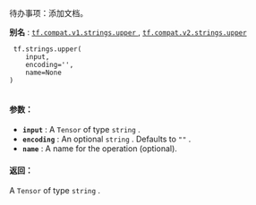 待办事项：添加文档。

**别名** : [ `tf.compat.v1.strings.upper` ](/api_docs/python/tf/strings/upper), [ `tf.compat.v2.strings.upper` ](/api_docs/python/tf/strings/upper)

```
 tf.strings.upper(
    input,
    encoding='',
    name=None
)
 
```

#### 参数：
- **`input`** : A  `Tensor`  of type  `string` .
- **`encoding`** : An optional  `string` . Defaults to  `""` .
- **`name`** : A name for the operation (optional).


#### 返回：
A  `Tensor`  of type  `string` .


